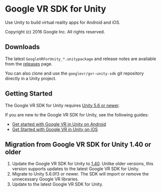 # Google VR SDK for Unity

Use Unity to build virtual reality apps for Android and iOS.

Copyright (c) 2016 Google Inc. All rights reserved.

## Downloads

The latest `GoogleVRForUnity_*.unitypackage` and release notes
are available from the
[releases](//github.com/googlevr/gvr-unity-sdk/releases)
page.

You can also clone and use the `googlevr/gvr-unity-sdk` git repository
directly in a Unity project.


## Getting Started

The Google VR SDK for Unity requires
[Unity 5.6 or newer](//unity3d.com/get-unity/download).

If you are new to the Google VR SDK for Unity, see the following guides:
 * [Get started with Google VR in Unity on Android](//developers.google.com/vr/unity/get-started)
 * [Get Started with Google VR in Unity on iOS](//developers.google.com/vr/unity/get-started-ios)


## Migration from Google VR SDK for Unity 1.40 or older

1. Update the Google VR SDK for Unity to [1.40](//github.com/googlevr/gvr-unity-sdk/blob/a3d1033260dab57cb0f4a62a770796fbd09fe37a/GoogleVRForUnity.unitypackage).
   Unlike older versions, this version supports updates to the latest
   Google VR SDK for Unity.
1. Migrate to Unity 5.6.0f3 or newer. The SDK will import or remove the unnecessary Google VR libraries.
1. Update to the latest Google VR SDK for Unity.
